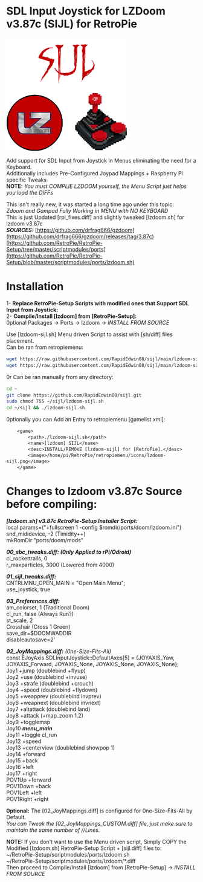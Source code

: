 # SDL Input Joystick for LZDoom v3.87c (SIJL) for RetroPie  
![lzdoom-sijl.png](https://raw.githubusercontent.com/RapidEdwin08/sijl/main/lzdoom-sijl.png)  

Add support for SDL Input from Joystick in Menus eliminating the need for a Keyboard.  
Additionally includes Pre-Configured Joypad Mappings + Raspberry Pi specific Tweaks  
**NOTE:** *You must COMPLIE LZDOOM yourself, the Menu Script just helps you load the DIFFs*  

This isn't really new, it was started a long time ago under this topic:  
*Zdoom and Gampad Fully Working in MENU with NO KEYBOARD*  
This is just Updated [rpi_fixes.diff] and slightly tweaked [lzdoom.sh] for lzdoom v3.87c  
***SOURCES:***
[https://github.com/drfrag666/gzdoom](https://github.com/drfrag666/gzdoom/releases/tag/3.87c)  
[https://github.com/RetroPie/RetroPie-Setup/tree/master/scriptmodules/ports](https://github.com/RetroPie/RetroPie-Setup/blob/master/scriptmodules/ports/lzdoom.sh)  

# Installation  
1- **Replace RetroPie-Setup Scripts with modified ones that Support SDL Input from Joystick:**  
2- **Compile/Install [lzdoom] from [RetroPie-Setup]:**  
0ptional Packages -> Ports -> lzdoom -> *INSTALL FROM SOURCE*  

Use [lzdoom-sijl.sh] Menu driven Script to assist with [sh/diff] files placement.  
Can be ran from retropiemenu:  

```bash
wget https://raw.githubusercontent.com/RapidEdwin08/sijl/main/lzdoom-sijl.sh -P ~/RetroPie/retropiemenu
wget https://raw.githubusercontent.com/RapidEdwin08/sijl/main/lzdoom-sijl.png -P ~/RetroPie/retropiemenu/icons
```
0r Can be ran manually from any directory:  
```bash
cd ~
git clone https://github.com/RapidEdwin08/sijl.git
sudo chmod 755 ~/sijl/lzdoom-sijl.sh
cd ~/sijl && ./lzdoom-sijl.sh
```
0ptionally you can Add an Entry to retropiemenu [gamelist.xml]:  
```
	<game>
		<path>./lzdoom-sijl.sh</path>
		<name>[lzdoom] SIJL</name>
		<desc>INSTALL/REMOVE [lzdoom-sijl] for [RetroPie].</desc>
		<image>/home/pi/RetroPie/retropiemenu/icons/lzdoom-sijl.png</image>
	</game>
```

# Changes to lzdoom v3.87c Source before compiling:  

***[lzdoom.sh] v3.87c RetroPie-Setup Installer Script:***  
local params=("+fullscreen 1 -config $romdir/ports/doom/lzdoom.ini")  
snd_mididevice, -2 (Timidity++)  
mkRomDir "ports/doom/mods"  

***00_sbc_tweaks.diff: (0nly Applied to rPi/Odroid)***  
cl_rockettrails, 0  
r_maxparticles, 3000 (Lowered from 4000)  

***01_sijl_tweaks.diff:***  
CNTRLMNU_OPEN_MAIN = "Open Main Menu";  
use_joystick, true  

***03_Preferences.diff:***  
am_colorset, 1 (Traditional Doom)  
cl_run, false (Always Run?)  
st_scale, 2  
Crosshair (Cross 1 Green)  
save_dir=$DOOMWADDIR  
disableautosave=2'  

***02_JoyMappings.diff:*** *(0ne-Size-Fits-All)*  
const EJoyAxis SDLInputJoystick::DefaultAxes[5] = {JOYAXIS_Yaw, JOYAXIS_Forward, JOYAXIS_None, JOYAXIS_None, JOYAXIS_None};  
Joy1 +jump   (doublebind +flyup)  
Joy2 +use    (doublebind +invuse)  
Joy3 +strafe (doublebind +crouch)   
Joy4 +speed  (doublebind +flydown)  
Joy5 +weapprev (doublebind invprev)  
Joy6 +weapnext (doublebind invnext)  
Joy7 +altattack (doublebind land)  
Joy8 +attack    (+map_zoom  1.2)  
Joy9 +togglemap  
Joy10 ***menu_main***  
Joy11 +toggle cl_run  
Joy12 +speed  
Joy13 +centerview (doublebind showpop 1)  
Joy14 +forward  
Joy15 +back  
Joy16 +left  
Joy17 +right  
POV1Up +forward  
POV1Down +back  
POV1Left +left  
POV1Right +right  

**0ptional:**
The [02_JoyMappings.diff] is configured for 0ne-Size-Fits-All by Default.  
*You can Tweak the [02_JoyMappings_CUSTOM.diff] file, just make sure to maintain the same number of //Lines.*  

**NOTE:** If you don't want to use the Menu driven script, Simply COPY the Modified [lzdoom.sh] RetroPie-Setup Script + [sijl.diff] files to:  
~/RetroPie-Setup/scriptmodules/ports/lzdoom.sh  
~/RetroPie-Setup/scriptmodules/ports/lzdoom/*.diff  
Then proceed to Compile/Install [lzdoom] from [RetroPie-Setup] -> *INSTALL FROM SOURCE*  

